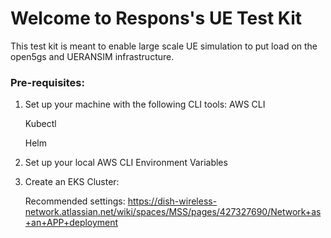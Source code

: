 # Welcome to Respons's UE Test Kit

This test kit is meant to enable large scale UE simulation to put load on the open5gs and UERANSIM infrastructure.   

### Pre-requisites:

1. Set up your machine with the following CLI tools:
    AWS CLI

    Kubectl

    Helm

2. Set up your local AWS CLI Environment Variables

3. Create an EKS Cluster:

    Recommended settings: https://dish-wireless-network.atlassian.net/wiki/spaces/MSS/pages/427327690/Network+as+an+APP+deployment
